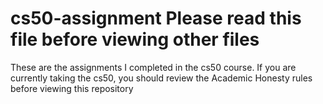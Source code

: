 # cs50-assignment Please read this file before viewing other files
These are the assignments I completed in the cs50 course. If you are currently taking the cs50, you should review the Academic Honesty rules before viewing this repository
